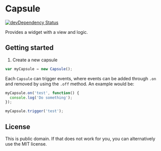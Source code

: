 Capsule
=======

[![devDependency Status](https://david-dm.org/Stoney-FD/capsule/dev-status.png)](https://david-dm.org/Stoney-FD/capsule#info=devDependencies)

Provides a widget with a view and logic.

Getting started
---------------

1. Create a new capsule

```javascript
var myCapsule = new Capsule();
```

Each `Capsule` can trigger events, where events can be added through `.on` and removed by using the `.off` method. An example would be:
```javascript
myCapsule.on('test', function() {
  console.log('Do something');
});

myCapsule.trigger('test');
```

License
-------
This is public domain. If that does not work for you, you can alternatively use the MIT license.
